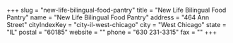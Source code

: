 +++
slug = "new-life-bilingual-food-pantry"
title = "New Life Bilingual Food Pantry"
name = "New Life Bilingual Food Pantry"
address = "464 Ann Street"
cityIndexKey = "city-il-west-chicago"
city = "West Chicago"
state = "IL"
postal = "60185"
website = ""
phone = "630 231-3315"
fax = ""
+++
